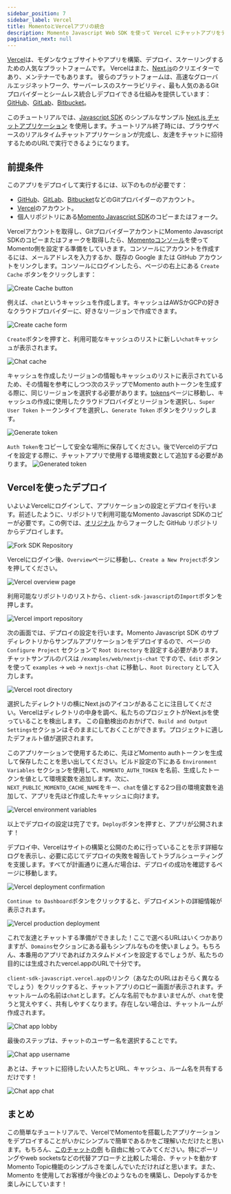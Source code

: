 ```yaml
---
sidebar_position: 7
sidebar_label: Vercel
title: MomentoとVercelアプリの統合
description: Momento Javascript Web SDK を使って Vercel にチャットアプリをデプロイする方法を学びます。
pagination_next: null
---
```


[Vercel](https://vercel.com/)は、モダンなウェブサイトやアプリを構築、デプロイ、スケーリングするための人気なプラットフォームです。
Vercelはまた、[Next.js](https://nextjs.org/)のクリエイターであり、メンテナーでもあります。
彼らのプラットフォームは、高速なグローバルエッジネットワーク、サーバーレスのスケーラビリティ、最も人気のあるGitプロバイダーとシームレス統合しデプロイできる仕組みを提供しています： [GitHub](https://github.com/)、[GitLab](https://gitlab.com)、[Bitbucket](https://bitbucket.org/)。

このチュートリアルでは、[Javascript SDK](https://github.com/momentohq/client-sdk-javascript) のシンプルなサンプル [Next.js チャットアプリケーション](https://github.com/momentohq/client-sdk-javascript/tree/main/examples/web/nextjs-chat) を使用します。チュートリアル終了時には、ブラウザベースのリアルタイムチャットアプリケーションが完成し、友達をチャットに招待するためのURLで実行できるようになります。

## 前提条件

このアプリをデプロイして実行するには、以下のものが必要です：

- [GitHub](https://github.com/)、[GitLab](https://gitlab.com)、[Bitbucket](https://bitbucket.org/)などのGitプロバイダーのアカウント。
- [Vercel](https://vercel.com/)のアカウント。
- 個人リポジトリにある[Momento Javascript SDK](https://github.com/momentohq/client-sdk-javascript)のコピーまたはフォーク。

Vercelアカウントを取得し、GitプロバイダーアカウントにMomento Javascript SDKのコピーまたはフォークを取得したら、[Momentoコンソール](https://console.gomomento.com)を使ってMomento側を設定する準備をしていきます。コンソールにアカウントを作成するには、メールアドレスを入力するか、既存の Google または GitHub アカウントをリンクします。コンソールにログインしたら、ページの右上にある `Create Cache` ボタンをクリックします：

![Create Cache button](/img/console-create-cache.png)

例えば、`chat`というキャッシュを作成します。キャッシュはAWSかGCPの好きなクラウドプロバイダーに、好きなリージョンで作成できます。

![Create cache form](/img/console-create-cache-form.png)

`Create`ボタンを押すと、利用可能なキャッシュのリストに新しい`chat`キャッシュが表示されます。

![Chat cache](/img/console-caches-chat.png)

キャッシュを作成したリージョンの情報もキャッシュのリストに表示されているため、その情報を参考にしつつ次のステップでMomento authトークンを生成する際に、同じリージョンを選択する必要があります。[tokens](https://console.gomomento.com/tokens)ページに移動し、キャッシュの作成に使用したクラウドプロバイダとリージョンを選択し、`Super User Token` トークンタイプを選択し、`Generate Token` ボタンをクリックします。

![Generate token](/img/console-generate-token-form.png)

`Auth Token`をコピーして安全な場所に保存してください。後でVercelのデプロイを設定する際に、チャットアプリで使用する環境変数として追加する必要があります。
![Generated token](/img/console-generate-token-result.png)

## Vercelを使ったデプロイ

いよいよVercelにログインして、アプリケーションの設定とデプロイを行います。前述したように、リポジトリで利用可能なMomento Javascript SDKのコピーが必要です。この例では、[オリジナル](https://github.com/momentohq/client-sdk-javascript) からフォークした GitHub リポジトリからデプロイします。

![Fork SDK Repository](/img/github-fork-js-sdk.png)

Vercelにログイン後、`Overview`ページに移動し、`Create a New Project`ボタンを押してください。

![Vercel overview page](/img/vercel-overview.png)

利用可能なリポジトリのリストから、`client-sdk-javascript`の`Import`ボタンを押します。

![Vercel import repository](/img/vercel-import-repository.png)

次の画面では、デプロイの設定を行います。Momento Javascript SDK のサブディレクトリからサンプルアプリケーションをデプロイするので、ページの `Configure Project` セクションで `Root Directory` を設定する必要があります。チャットサンプルのパスは `/examples/web/nextjs-chat` ですので、`Edit` ボタンを使って `examples` -> `web` -> `nextjs-chat` に移動し、`Root Directory` として入力します。

![Vercel root directory](/img/vercel-root-directory.png)

選択したディレクトリの横にNext.jsのアイコンがあることに注目してください。Vercelはディレクトリの中身を調べ、私たちのプロジェクトがNext.jsを使っていることを検出します。
この自動検出のおかげで、`Build and Output Settings`セクションはそのままにしておくことができます。プロジェクトに適したデフォルト値が選択されます。

このアプリケーションで使用するために、先ほどMomento authトークンを生成して保存したことを思い出してください。ビルド設定の下にある `Environment Variables` セクションを使用して、`MOMENTO_AUTH_TOKEN` を名前、生成したトークンを値として環境変数を追加します。次に、`NEXT_PUBLIC_MOMENTO_CACHE_NAME`をキー、`chat`を値とする2つ目の環境変数を追加して、アプリを先ほど作成したキャッシュに向けます。

![Vercel environment variables](/img/vercel-environment-variables.png)

以上でデプロイの設定は完了です。`Deploy`ボタンを押すと、アプリが公開されます！

デプロイ中、Vercelはサイトの構築と公開のために行っていることを示す詳細なログを表示し、必要に応じてデプロイの失敗を報告してトラブルシューティングを支援します。すべてが計画通りに進んだ場合は、デプロイの成功を確認するページに移動します。

![Vercel deployment confirmation](/img/vercel-deployment-confirmation.png)

`Continue to Dashboard`ボタンをクリックすると、デプロイメントの詳細情報が表示されます。

![Vercel production deployment](/img/vercel-production-deployment.png)

これで友達とチャットする準備ができました！ここで選べるURLはいくつかありますが、`Domains`セクションにある最もシンプルなものを使いましょう。もちろん、本番用のアプリであればカスタムドメインを設定するでしょうが、私たちの目的には生成されたvercel.appのURLで十分です。

`client-sdk-javascript.vercel.app`のリンク（あなたのURLはおそらく異なるでしょう）をクリックすると、チャットアプリのロビー画面が表示されます。チャットルームの名前は`chat`とします。どんな名前でもかまいませんが、`chat`を使うと覚えやすく、共有しやすくなります。存在しない場合は、チャットルームが作成されます。

![Chat app lobby](/img/nextjs-chat-app-lobby.png)

最後のステップは、チャットのユーザー名を選択することです。

![Chat app username](/img/nextjs-chat-app-username.png)

あとは、チャットに招待したい人たちとURL、キャッシュ、ルーム名を共有するだけです！

![Chat app chat](/img/nextjs-chat-app-chat.png)

## まとめ

この簡単なチュートリアルで、VercelでMomentoを搭載したアプリケーションをデプロイすることがいかにシンプルで簡単であるかをご理解いただけたと思います。もちろん、[このチャットの例](https://github.com/momentohq/client-sdk-javascript/tree/main/examples/web/nextjs-chat) も自由に触ってみてください。特にポーリングやweb socketsなどの代替アプローチと比較した場合、チャットを動かすMomento Topic機能のシンプルさを楽しんでいただければと思います。また、Momento を使用してお客様が今後どのようなものを構築し、Depolyするかを楽しみにしています！